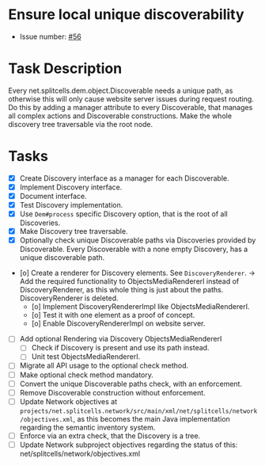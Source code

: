# Ensure local unique discoverability
* Issue number: [\#56](https://codeberg.org/splitcells-net/net.splitcells.network.community/issues/56)
# Task Description
Every net.splitcells.dem.object.Discoverable needs a unique path,
as otherwise this will only cause website server issues during request routing.
Do this by adding a manager attribute to every Discoverable,
that manages all complex actions and Discoverable constructions.
Make the whole discovery tree traversable via the root node.
# Tasks
* [x] Create Discovery interface as a manager for each Discoverable.
* [x] Implement Discovery interface.
* [x] Document interface.
* [x] Test Discovery implementation.
* [x] Use `Dem#process` specific Discovery option, that is the root of all Discoveries.
* [x] Make Discovery tree traversable.
* [x] Optionally check unique Discoverable paths via Discoveries provided by Discoverable.
  Every Discoverable with a none empty Discovery, has a unique discoverable path.
* [o] Create a renderer for Discovery elements. See `DiscoveryRenderer`.
  -> Add the required functionality to ObjectsMediaRendererI instead of DiscoveryRenderer,
  as this whole thing is just about the paths.
  DiscoveryRenderer is deleted.
    * [o] Implement DiscoveryRendererImpl like ObjectsMediaRendererI.
    * [o] Test it with one element as a proof of concept.
    * [o] Enable DiscoveryRendererImpl on website server.
* [ ] Add optional Rendering via Discovery ObjectsMediaRendererI
  * [ ] Check if Discovery is present and use its path instead.
  * [ ] Unit test ObjectsMediaRendererI.
* [ ] Migrate all API usage to the optional check method.
* [ ] Make optional check method mandatory.
* [ ] Convert the unique Discoverable paths check, with an enforcement.
* [ ] Remove Discoverable construction without enforcement.
* [ ] Update Network objectives at `projects/net.splitcells.network/src/main/xml/net/splitcells/network/objectives.xml`,
  as this becomes the main Java implementation regarding the semantic inventory system.
* [ ] Enforce via an extra check, that the Discovery is a tree.
* [ ] Update Network subproject objectives regarding the status of this: net/splitcells/network/objectives.xml